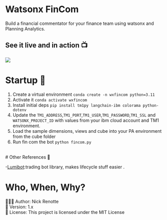 # Watsonx FinCom
Build a financial commentator for your finance team using watsonx and Planning Analytics. 

## See it live and in action 📺
<img src="https://i.imgur.com/PhHSBx7.gif"/>

# Startup 🚀
1. Create a virtual environment `conda create -n wxfincom python=3.11` 
2. Activate it `conda activate wxfincom`
3. Install initial deps `pip install tm1py langchain-ibm colorama python-dotenv`
4. Update the `TM1_ADDRESS`,`TM1_PORT`,`TM1_USER`,`TM1_PASSWORD`,`TM1_SSL` and `WATSONX_PROJECT_ID` with values from your ibm cloud account and TM1 environment. 
5. Load the sample dimensions, views and cube into your PA environment from the cube folder
6. Run fin com the bot `python fincom.py`

</br>
# Other References 🔗

<p>-<a href="github.com/Lumiwealth/lumibot)">Lumibot</a>:trading bot library, makes lifecycle stuff easier .</p>

# Who, When, Why?

👨🏾‍💻 Author: Nick Renotte <br />
📅 Version: 1.x<br />
📜 License: This project is licensed under the MIT License </br>
